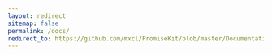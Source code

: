```yaml
---
layout: redirect
sitemap: false
permalink: /docs/
redirect_to: https://github.com/mxcl/PromiseKit/blob/master/Documentation/ObjectiveC.md
---
```

